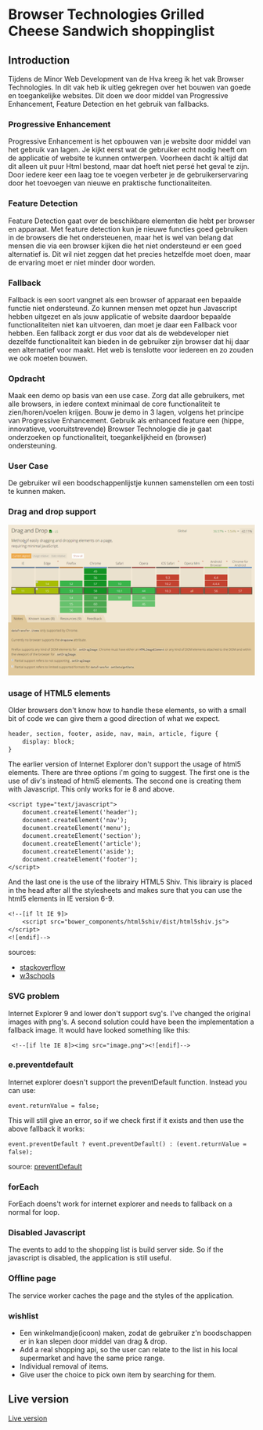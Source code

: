 # Browser Technologies Grilled Cheese Sandwich shoppinglist

## Introduction

Tijdens de Minor Web Development van de Hva kreeg ik het vak Browser Technologies. In dit vak heb ik uitleg gekregen over het bouwen van goede en toegankelijke websites. Dit doen we door middel van Progressive Enhancement, Feature Detection en het gebruik van fallbacks.

### Progressive Enhancement
Progressive Enhancement is het opbouwen van je website door middel van het gebruik van lagen. Je kijkt eerst wat de gebruiker echt nodig heeft om de applicatie of website te kunnen ontwerpen. Voorheen dacht ik altijd dat dit alleen uit puur Html bestond, maar dat hoeft niet persé het geval te zijn. Door iedere keer een laag toe te voegen verbeter je de gebruikerservaring door het toevoegen van nieuwe en praktische functionaliteiten. 

### Feature Detection
Feature Detection gaat over de beschikbare elementen die hebt per browser en apparaat. Met feature detection kun je nieuwe functies goed gebruiken in de browsers die het ondersteuenen, maar het is wel van belang dat mensen die via een browser kijken die het niet ondersteund er een goed alternatief is. Dit wil niet zeggen dat het precies hetzelfde moet doen, maar de ervaring moet er niet minder door worden.  

### Fallback
Fallback is een soort vangnet als een browser of apparaat een bepaalde functie niet ondersteund. Zo kunnen mensen met opzet hun Javascript hebben uitgezet en als jouw applicatie of website daardoor bepaalde functionaliteiten niet kan uitvoeren, dan moet je daar een Fallback voor hebben. Een fallback zorgt er dus voor dat als de webdeveloper niet dezelfde functionaliteit kan bieden in de gebruiker zijn browser dat hij daar een alternatief voor maakt. Het web is tenslotte voor iedereen en zo zouden we ook moeten bouwen.

### Opdracht
Maak een demo op basis van een use case. Zorg dat alle gebruikers, met alle browsers, in iedere context minimaal de core functionaliteit te zien/horen/voelen krijgen. Bouw je demo in 3 lagen, volgens het principe van Progressive Enhancement. Gebruik als enhanced feature een (hippe, innovatieve, vooruitstrevende) Browser Technologie die je gaat onderzoeken op functionaliteit, toegankelijkheid en (browser) ondersteuning.

### User Case
De gebruiker wil een boodschappenlijstje kunnen samenstellen om een tosti te kunnen maken.

### Drag and drop support
![drag and drop](https://github.com/rvdpas/browser-technologies/blob/master/final/public/images/drag-and-drop-support.png)

### usage of HTML5 elements
Older browsers don't know how to handle these elements, so with a small bit of code we can give them a good direction of what we expect.
```
header, section, footer, aside, nav, main, article, figure {
    display: block; 
}
```

The earlier version of Internet Explorer don't support the usage of html5 elements. There are three options i'm going to suggest. The first one is the use of div's instead of html5 elements. The second one is creating them with Javascript. This only works for ie 8 and above.
```
<script type="text/javascript">
    document.createElement('header');
    document.createElement('nav');
    document.createElement('menu');
    document.createElement('section');
    document.createElement('article');
    document.createElement('aside');
    document.createElement('footer');
</script>
```

And the last one is the use of the librairy HTML5 Shiv. This librairy is placed in the head after all the stylesheets and makes sure that you can use the html5 elements in IE version 6-9.

```
<!--[if lt IE 9]>
    <script src="bower_components/html5shiv/dist/html5shiv.js"></script>
<![endif]-->
```

sources: 
* [stackoverflow](https://stackoverflow.com/questions/289225/does-internet-explorer-8-support-html-5)
* [w3schools](https://www.w3schools.com/html/html5_browsers.asp)


### SVG problem
Internet Explorer 9 and lower don't support svg's. I've changed the original images with png's. A second solution could have been the implementation a fallback image. It would have looked something like this:
```
 <!--[if lte IE 8]><img src="image.png"><![endif]-->
 ```

### e.preventdefault
Internet explorer doesn't support the preventDefault function. Instead you can use:
```
event.returnValue = false;
```
This will still give an error, so if we check first if it exists and then use the above fallback it works:

```
event.preventDefault ? event.preventDefault() : (event.returnValue = false);
```

source: [preventDefault](https://stackoverflow.com/questions/1000597/event-preventdefault-function-not-working-in-ie)

### forEach
ForEach doens't work for internet explorer and needs to fallback on a normal for loop.

### Disabled Javascript
The events to add to the shopping list is build server side. So if the javascript is disabled, the application is still useful.

### Offline page
The service worker caches the page and the styles of the application. 

### wishlist
* Een winkelmandje(icoon) maken, zodat de gebruiker z'n boodschappen er in kan slepen door middel van drag & drop.
* Add a real shopping api, so the user can relate to the list in his local supermarket and have the same price range. 
* Individual removal of items.
* Give user the choice to pick own item by searching for them.

## Live version
[Live version](https://rvdpas.github.io/minor/browser-technologies/final/index.html)
